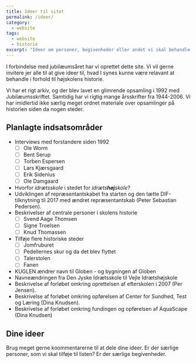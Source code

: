 ```yaml
---
title: Ideer til sitet
permalink: /ideer/
category:
  - website
tags:
  - website
  - historie
excerpt: "Ideer om personer, begivenheder eller andet vi skal behandle på sitet"
---
```


I forbindelse med jubilæumsåret har vi oprettet dette site. Vi vil gerne invitere jer alle til at give ideer til, hvad I synes kunne være relavant at behandle i forhold til højskolens historie.

Vi har et rigt arkiv, og der blev lavet en glimrende opsamling i 1992 med Jubilæumsskriftet. Samtidig har vi rigtig mange årsskrifter fra 1944-2006. Vi har imidlertid ikke særlig meget ordnet materiale over opsamlinger på historien siden da nogen steder.

## Planlagte indsatsområder

- Interviews med forstandere siden 1992
  - [ ] Ole Worm
  - [ ] Bent Serup
  - [ ] Torben Espersen
  - [ ] Lars Kjærsgaard
  - [ ] Erik Sidenius
  - [ ] Ole Damgaard
- Hvorfor _idrætsskole_ i stedet for _idræts**høj**skole_?
- Udviklingen af repræsentantskabet fra starten og den tætte DIF-tilknytning til 2017 med ændret repræsentantskab (Peter Sebastian Pedersen).
- Beskrivelser af centrale personer i skolens historie
  - [ ] Svend Aage Thomsen
  - [ ] Signe Troelsen
  - [ ] Knud Thomassen
- Tilføje flere historiske steder
  - [ ] Jomfruburet
  - [ ] Pedellernes skur og da det blev flyttet
  - [ ] Talerstolen
  - [ ] Fanen
- KUGLEN ændrer navn til Globen - og bygningen af Globen
- Navneændringen fra Den Jyske Idrætsskole til Vejle Idrætshøjskole
- Beskrivelse af forløbet omkring oprettelsen af efterskolen i 2007 (Per Jensen).
- Beskrivelse af forløbet omkring opførelsen af Center for Sundhed, Test og Læring (Dina Knudsen).
- Beskrivelse af forløbet omkring fundingen og opførelsen af AquaScape (Dina Knudsen)

## Dine ideer

Brug meget gerne koommentarerne til at dele dine ideer. Er der særlige personer, som vi skal tilføje til listen? Er der særlige begivenheder.
